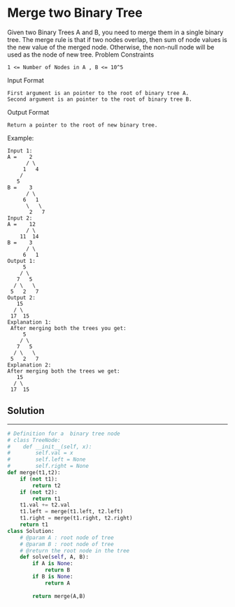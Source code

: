 <h1>Merge two Binary Tree</h1>

<p>
Given two Binary Trees A and B, you need to merge them in a single binary tree.
The merge rule is that if two nodes overlap, then sum of node values is the new value of the merged node.
Otherwise, the non-null node will be used as the node of new tree.
Problem Constraints

    1 <= Number of Nodes in A , B <= 10^5
Input Format

    First argument is an pointer to the root of binary tree A.
    Second argument is an pointer to the root of binary tree B.
Output Format
    
    Return a pointer to the root of new binary tree.
Example:

    Input 1:
    A =    2
          / \
         1   4
        /
       5
    B =    3
          / \
         6   1
          \   \
           2   7
    Input 2:
    A =    12
          / \
        11  14            
    B =    3
          / \
         6   1
    Output 1:
         5
        / \
       7   5
      / \   \ 
     5   2   7
    Output 2:
       15
      / \
     17  15
    Explanation 1:
     After merging both the trees you get:
         5
        / \
       7   5
      / \   \ 
     5   2   7
    Explanation 2:
    After merging both the trees we get:
       15
      / \
     17  15

<h2>Solution</h2>

***

```python
# Definition for a  binary tree node
# class TreeNode:
#    def __init__(self, x):
#        self.val = x
#        self.left = None
#        self.right = None
def merge(t1,t2):
    if (not t1):  
        return t2  
    if (not t2): 
        return t1  
    t1.val += t2.val  
    t1.left = merge(t1.left, t2.left)  
    t1.right = merge(t1.right, t2.right)  
    return t1 
class Solution:
    # @param A : root node of tree
    # @param B : root node of tree
    # @return the root node in the tree
    def solve(self, A, B):
        if A is None:
            return B
        if B is None:
            return A
        
        return merge(A,B)
```
